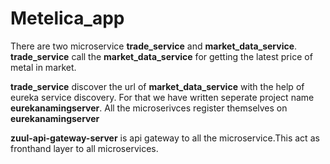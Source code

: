 # Metelica_app

There are two microservice **trade_service** and **market_data_service**.
**trade_service** call the **market_data_service** for getting the latest price of metal in market.

**trade_service** discover the url of **market_data_service** with the help of eureka service discovery. For that we have written seperate project name **eurekanamingserver**. All the microserivces register themselves on **eurekanamingserver**

**zuul-api-gateway-server** is api gateway to all the microservice.This act as fronthand layer to all microservices.
